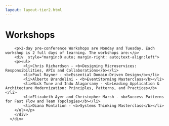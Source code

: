 ```yaml
---
layout: layout-tier2.html
---
```

<div class="container section workshops">
   <div class="col-lg-6 col-lg-offset-3">
   <h1 class="text-center">Workshops</h1>

        <p>2-day pre-conference Workshops are Monday and Tuesday. Each workshop is 2 full days of learning. The workshops are:</p>
        <div  style="margin:0 auto; margin-right: auto;text-align:left">
        <p><ul>
            <li>Chris Richardson - <b>Designing Microservices: Responsibilities, APIs and Collaborations</b></li>
            <li>Paul Rayner - <b>Essential Domain-Driven Design</b></li>
            <li>Alberto Brandolini - <b>EventStorming Masterclass</b></li>
            <li>Nick Tune and Indu Alagarsamy - <b>Leading Application & Architecture Modernization: Principles, Patterns, and Practices</b></li>
            <li>Elizabeth Ayer and Christopher Marsh - <b>Success Patterns for Fast Flow and Team Topologies</b></li>
            <li>Diana Montalion - <b>Systems Thinking Masterclass</b></li>
        </ul></p>
        </div>
      </div>
   </div>
    <div col-lg-10 col-lg-offset-1>
    <p>
      <script type="text/javascript" src="https://sessionize.com/api/v2/q3d6hwxt/view/Sessions"></script>
   </div>
